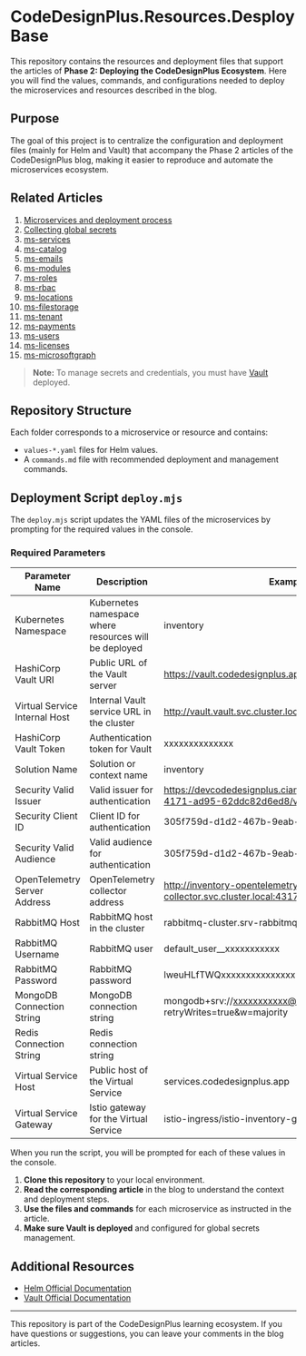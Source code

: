 
# CodeDesignPlus.Resources.DesployBase

This repository contains the resources and deployment files that support the articles of **Phase 2: Deploying the CodeDesignPlus Ecosystem**. Here you will find the values, commands, and configurations needed to deploy the microservices and resources described in the blog.

## Purpose

The goal of this project is to centralize the configuration and deployment files (mainly for Helm and Vault) that accompany the Phase 2 articles of the CodeDesignPlus blog, making it easier to reproduce and automate the microservices ecosystem.

## Related Articles

1. [Microservices and deployment process](https://www.codedesignplus.com/blog/ecosistema/1-microservices-and-process/)
2. [Collecting global secrets](https://www.codedesignplus.com/blog/ecosistema/2-recolectando-secretos-globales/)
3. [ms-services](https://www.codedesignplus.com/blog/ecosistema/3-ms-services/)
4. [ms-catalog](https://www.codedesignplus.com/blog/ecosistema/4-ms-catalog/)
5. [ms-emails](https://www.codedesignplus.com/blog/ecosistema/5-ms-emails/)
6. [ms-modules](https://www.codedesignplus.com/blog/ecosistema/6-ms-modules/)
7. [ms-roles](https://www.codedesignplus.com/blog/ecosistema/7-ms-roles/)
8. [ms-rbac](https://www.codedesignplus.com/blog/ecosistema/8-ms-rbac/)
9. [ms-locations](https://www.codedesignplus.com/blog/ecosistema/9-ms-locations/)
10. [ms-filestorage](https://www.codedesignplus.com/blog/ecosistema/10-ms-filestorage/)
11. [ms-tenant](https://www.codedesignplus.com/blog/ecosistema/11-ms-tenant/)
12. [ms-payments](https://www.codedesignplus.com/blog/ecosistema/12-ms-payments/)
13. [ms-users](https://www.codedesignplus.com/blog/ecosistema/13-ms-users/)
14. [ms-licenses](https://www.codedesignplus.com/blog/ecosistema/14-ms-licenses/)
15. [ms-microsoftgraph](https://www.codedesignplus.com/blog/ecosistema/15-ms-microsoftgraph/)

> **Note:** To manage secrets and credentials, you must have [Vault](https://www.codedesignplus.com/blog/env-dev/11-install-vault/#parte-1-desplegando-vault-con-helm) deployed.

## Repository Structure

Each folder corresponds to a microservice or resource and contains:

- `values-*.yaml` files for Helm values.
- A `commands.md` file with recommended deployment and management commands.


## Deployment Script `deploy.mjs`

The `deploy.mjs` script updates the YAML files of the microservices by prompting for the required values in the console. 

### Required Parameters

| Parameter Name                      | Description                                                      | Example Value                                                           |
|-------------------------------------|------------------------------------------------------------------|--------------------------------------------------------------------------|
| Kubernetes Namespace                | Kubernetes namespace where resources will be deployed             | inventory                                                               |
| HashiCorp Vault URI                 | Public URL of the Vault server                                    | https://vault.codedesignplus.app                                        |
| Virtual Service Internal Host       | Internal Vault service URL in the cluster                         | http://vault.vault.svc.cluster.local:8200                               |
| HashiCorp Vault Token               | Authentication token for Vault                                    | xxxxxxxxxxxxxx                                                          |
| Solution Name                       | Solution or context name                                          | inventory                                                               |
| Security Valid Issuer               | Valid issuer for authentication                                   | https://devcodedesignplus.ciamlogin.com/dfee7752-2c8a-4171-ad95-62ddc82d6ed8/v2.0/ |
| Security Client ID                  | Client ID for authentication                                      | 305f759d-d1d2-467b-9eab-4a61389c7329                                    |
| Security Valid Audience             | Valid audience for authentication                                 | 305f759d-d1d2-467b-9eab-4a61389c7329                                    |
| OpenTelemetry Server Address        | OpenTelemetry collector address                                   | http://inventory-opentelemetry-collector.otel-collector.svc.cluster.local:4317 |
| RabbitMQ Host                       | RabbitMQ host in the cluster                                      | rabbitmq-cluster.srv-rabbitmq.svc                                       |
| RabbitMQ Username                   | RabbitMQ user                                                    | default_user__xxxxxxxxxxx                                               |
| RabbitMQ Password                   | RabbitMQ password                                                | lweuHLfTWQxxxxxxxxxxxxxxx                                               |
| MongoDB Connection String           | MongoDB connection string                                        | mongodb+srv://xxxxxxxxxxx@inventory.sz5fcf7.mongodb.net/?retryWrites=true&w=majority |
| Redis Connection String             | Redis connection string                                          | <RedisConnectionString>              |
| Virtual Service Host                | Public host of the Virtual Service                                | services.codedesignplus.app                                             |
| Virtual Service Gateway             | Istio gateway for the Virtual Service                             | istio-ingress/istio-inventory-gateway                                   |

When you run the script, you will be prompted for each of these values in the console.


1. **Clone this repository** to your local environment.
2. **Read the corresponding article** in the blog to understand the context and deployment steps.
3. **Use the files and commands** for each microservice as instructed in the article.
4. **Make sure Vault is deployed** and configured for global secrets management.

## Additional Resources

- [Helm Official Documentation](https://helm.sh/docs/)
- [Vault Official Documentation](https://developer.hashicorp.com/vault/docs)

---

This repository is part of the CodeDesignPlus learning ecosystem. If you have questions or suggestions, you can leave your comments in the blog articles.
